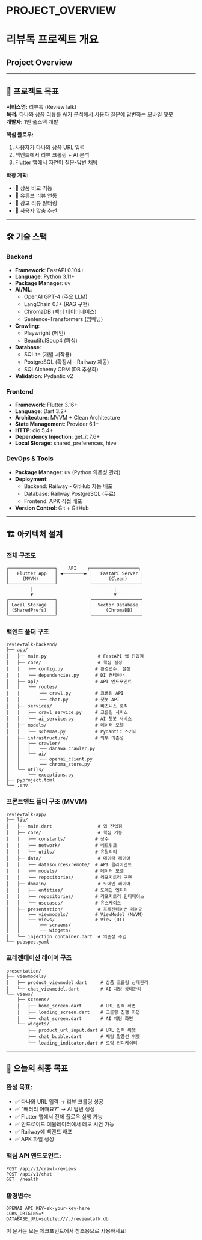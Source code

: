 # PROJECT_OVERVIEW 


# 리뷰톡 프로젝트 개요
## Project Overview

---

## 🎯 **프로젝트 목표**

**서비스명:** 리뷰톡 (ReviewTalk)  
**목적:** 다나와 상품 리뷰를 AI가 분석해서 사용자 질문에 답변하는 모바일 챗봇  
**개발자:** 1인 풀스택 개발  

**핵심 플로우:**
1. 사용자가 다나와 상품 URL 입력
2. 백엔드에서 리뷰 크롤링 + AI 분석
3. Flutter 앱에서 자연어 질문-답변 채팅

**확장 계획:**
- 🚀 상품 비교 기능
- 🚀 유튜브 리뷰 연동
- 🚀 광고 리뷰 필터링
- 🚀 사용자 맞춤 추천

---

## 🛠️ **기술 스택**

### Backend
- **Framework**: FastAPI 0.104+
- **Language**: Python 3.11+
- **Package Manager**: uv
- **AI/ML**: 
  - OpenAI GPT-4 (주요 LLM)
  - LangChain 0.1+ (RAG 구현)
  - ChromaDB (벡터 데이터베이스)
  - Sentence-Transformers (임베딩)
- **Crawling**: 
  - Playwright (메인)
  - BeautifulSoup4 (파싱)
- **Database**: 
  - SQLite (개발 시작용)
  - PostgreSQL (확장시 - Railway 제공)
  - SQLAlchemy ORM (DB 추상화)
- **Validation**: Pydantic v2

### Frontend
- **Framework**: Flutter 3.16+
- **Language**: Dart 3.2+
- **Architecture**: MVVM + Clean Architecture
- **State Management**: Provider 6.1+
- **HTTP**: dio 5.4+
- **Dependency Injection**: get_it 7.6+
- **Local Storage**: shared_preferences, hive

### DevOps & Tools
- **Package Manager**: uv (Python 의존성 관리)
- **Deployment**: 
  - Backend: Railway - GitHub 자동 배포
  - Database: Railway PostgreSQL (무료)
  - Frontend: APK 직접 배포
- **Version Control**: Git + GitHub

---

## 🏗️ **아키텍처 설계**

### 전체 구조도
```
┌─────────────────┐    API    ┌──────────────────┐
│   Flutter App   │ ◄────────► │   FastAPI Server │
│     (MVVM)      │            │      (Clean)     │
└─────────────────┘            └──────────────────┘
         │                              │
         ▼                              ▼
┌─────────────────┐            ┌──────────────────┐
│ Local Storage   │            │  Vector Database │
│ (SharedPrefs)   │            │     (ChromaDB)   │
└─────────────────┘            └──────────────────┘
```

### 백엔드 폴더 구조
```
reviewtalk-backend/
├── app/
│   ├── main.py                   # FastAPI 앱 진입점
│   ├── core/                     # 핵심 설정
│   │   ├── config.py            # 환경변수, 설정
│   │   └── dependencies.py      # DI 컨테이너
│   ├── api/                     # API 엔드포인트
│   │   └── routes/
│   │       ├── crawl.py         # 크롤링 API
│   │       └── chat.py          # 챗봇 API
│   ├── services/                # 비즈니스 로직
│   │   ├── crawl_service.py     # 크롤링 서비스
│   │   └── ai_service.py        # AI 챗봇 서비스
│   ├── models/                  # 데이터 모델
│   │   └── schemas.py           # Pydantic 스키마
│   ├── infrastructure/          # 외부 의존성
│   │   ├── crawler/
│   │   │   └── danawa_crawler.py
│   │   └── ai/
│   │       ├── openai_client.py
│   │       └── chroma_store.py
│   └── utils/
│       └── exceptions.py
├── pyproject.toml
└── .env
```

### 프론트엔드 폴더 구조 (MVVM)
```
reviewtalk-app/
├── lib/
│   ├── main.dart                 # 앱 진입점
│   ├── core/                     # 핵심 기능
│   │   ├── constants/           # 상수
│   │   ├── network/             # 네트워크
│   │   └── utils/               # 유틸리티
│   ├── data/                     # 데이터 레이어
│   │   ├── datasources/remote/  # API 클라이언트
│   │   ├── models/              # 데이터 모델
│   │   └── repositories/        # 리포지토리 구현
│   ├── domain/                   # 도메인 레이어
│   │   ├── entities/            # 도메인 엔티티
│   │   ├── repositories/        # 리포지토리 인터페이스
│   │   └── usecases/            # 유스케이스
│   ├── presentation/             # 프레젠테이션 레이어
│   │   ├── viewmodels/          # ViewModel (MVVM)
│   │   └── views/               # View (UI)
│   │       ├── screens/
│   │       └── widgets/
│   └── injection_container.dart  # 의존성 주입
└── pubspec.yaml
```

### 프레젠테이션 레이어 구조
```
presentation/
├── viewmodels/
│   ├── product_viewmodel.dart     # 상품 크롤링 상태관리
│   └── chat_viewmodel.dart        # AI 채팅 상태관리
└── views/
    ├── screens/
    │   ├── home_screen.dart       # URL 입력 화면
    │   ├── loading_screen.dart    # 크롤링 진행 화면  
    │   └── chat_screen.dart       # AI 채팅 화면
    └── widgets/
        ├── product_url_input.dart # URL 입력 위젯
        ├── chat_bubble.dart       # 채팅 말풍선 위젯
        └── loading_indicator.dart # 로딩 인디케이터
```

---

## 🎯 **오늘의 최종 목표**

### **완성 목표:**
- ✅ 다나와 URL 입력 → 리뷰 크롤링 성공
- ✅ "배터리 어때요?" → AI 답변 생성
- ✅ Flutter 앱에서 전체 플로우 실행 가능
- ✅ 안드로이드 에뮬레이터에서 데모 시연 가능
- ✅ Railway에 백엔드 배포
- ✅ APK 파일 생성

### **핵심 API 엔드포인트:**
```
POST /api/v1/crawl-reviews
POST /api/v1/chat
GET  /health
```

### **환경변수:**
```
OPENAI_API_KEY=sk-your-key-here
CORS_ORIGINS=*
DATABASE_URL=sqlite:///./reviewtalk.db
```

이 문서는 모든 체크포인트에서 참조용으로 사용하세요!